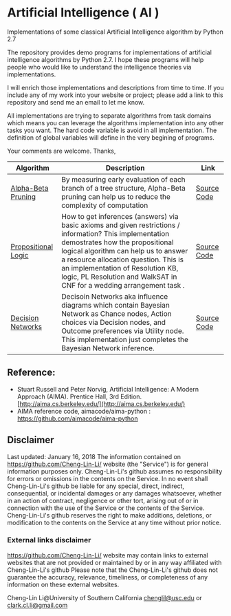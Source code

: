 # Artificial Intelligence ( AI )
Implementations of some classical Artificial Intelligence algorithm by Python 2.7

The repository provides demo programs for implementations of artificial intelligence algorithms by Python 2.7. I hope these programs will help people who would like to understand the intelligence theories via implementations.

I will enrich those implementations and descriptions from time to time. If you include any of my work into your website or project; please add a link to this repository and send me an email to let me know.

All implementations are trying to separate algorithms from task domains which means you can leverage the algorithms implementation into any other tasks you want. The hard code variable is avoid in all implementation. The definition of global variables will define in the very begining of programs.

Your comments are welcome.
Thanks,

|Algorithm|Description|Link|
|------|------|--------|
|[Alpha-Beta Pruning](https://github.com/Cheng-Lin-Li/AI/blob/master/Alpha-Beta_Pruning)|By measuring early evaluation of each branch of a tree structure, Alpha-Beta pruning can help us to reduce the complexity of computation| [Source Code](https://github.com/Cheng-Lin-Li/AI/blob/master/Alpha-Beta_Pruning/Alpha-Beta_Pruning.py)|
|[Propositional Logic](https://github.com/Cheng-Lin-Li/AI/tree/master/Propositional_Logic)|How to get inferences (answers) via basic axioms and given restrictions / information? This implementation demostrates how the propositional logical algorithm can help us to answer a resource allocation question. This is an implementation of Resolution KB, logic, PL Resolution and WalkSAT in CNF for a wedding arrangement task . |[Source Code](https://github.com/Cheng-Lin-Li/AI/blob/master/Propositional_Logic/PL_Resolution_WalkSAT.py)|
|[Decision Networks](https://github.com/Cheng-Lin-Li/AI/tree/master/DecisionNetwork)| Decisoin Networks aka influence diagrams which contain Bayesian Network as Chance nodes, Action choices via Decision nodes, and Outcome preferences via Utility node. This implementation just completes the Bayesian Network inference. |[Source Code](https://github.com/Cheng-Lin-Li/AI/blob/master/DecisionNetwork/DecisionNetwork.py)|



## Reference:
* Stuart Russell and Peter Norvig, Artificial Intelligence: A Modern Approach (AIMA). Prentice Hall, 3rd Edition. [http://aima.cs.berkeley.edu/](http://aima.cs.berkeley.edu/)
* AIMA reference code, aimacode/aima-python : https://github.com/aimacode/aima-python

## Disclaimer
Last updated: January 16, 2018
The information contained on https://github.com/Cheng-Lin-Li/ website (the "Service") is for general information purposes only.
Cheng-Lin-Li's github assumes no responsibility for errors or omissions in the contents on the Service.
In no event shall Cheng-Lin-Li's github be liable for any special, direct, indirect, consequential, or incidental damages or any damages whatsoever, whether in an action of contract, negligence or other tort, arising out of or in connection with the use of the Service or the contents of the Service. Cheng-Lin-Li's github reserves the right to make additions, deletions, or modification to the contents on the Service at any time without prior notice.

### External links disclaimer
https://github.com/Cheng-Lin-Li/ website may contain links to external websites that are not provided or maintained by or in any way affiliated with Cheng-Lin-Li's github
Please note that the Cheng-Lin-Li's github does not guarantee the accuracy, relevance, timeliness, or completeness of any information on these external websites.

Cheng-Lin Li@University of Southern California
chenglil@usc.edu or 
clark.cl.li@gmail.com
